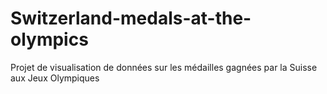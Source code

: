 # Switzerland-medals-at-the-olympics
Projet de visualisation de données sur les médailles gagnées par la Suisse aux Jeux Olympiques
